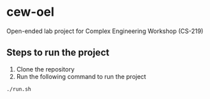 # cew-oel
Open-ended lab project for Complex Engineering Workshop (CS-219)

## Steps to run the project
1. Clone the repository
2. Run the following command to run the project
```bash
./run.sh
```
